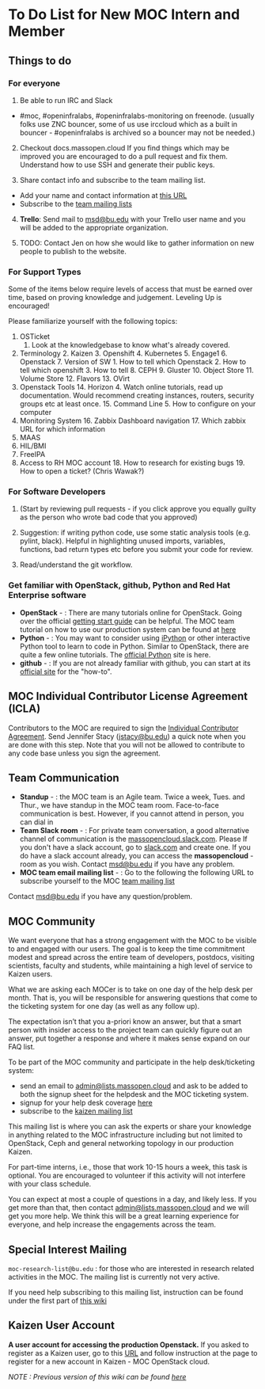# To Do List for New MOC Intern and Member

## Things to do

### For everyone

1. Be able to run IRC and Slack
  - #moc, #openinfralabs, #openinfralabs-monitoring on freenode.
  (usually folks use ZNC bouncer, some of us use irccloud which as a built in bouncer - #openinfralabs is archived so a bouncer may not be needed.)

2. Checkout docs.massopen.cloud
  If you find things which may be improved you are encouraged to do a pull request and fix them.
  Understand how to use SSH and generate their public keys.

3. Share contact info and subscribe to the team mailing list.
 -  Add your name and contact information at [this URL](../contacts/People.html)
 -  Subscribe to the [team mailing lists](https://lists.massopen.cloud)

4. **Trello**: Send mail to msd@bu.edu with your Trello user name and you will be added to the appropriate organization.

5. TODO: Contact Jen on how she would like to gather information on new people to publish to the website.

### For Support Types

Some of the items below require levels of access that must be earned over time, based on proving knowledge and judgement.  Leveling Up is encouraged!

Please familiarize yourself with the following topics:

1. OSTicket
    1. Look at the knowledgebase to know what's already covered.
2. Terminology
    2. Kaizen
    3. Openshift
    4. Kubernetes
    5. Engage1
    6. Openstack
    7. Version of SW
        1. How to tell which Openstack
        2. How to tell which openshift
        3. How to tell
    8. CEPH
    9. Gluster
    10. Object Store
    11. Volume Store
    12. Flavors
    13. OVirt
3. Openstack Tools
    14. Horizon
        4. Watch online tutorials, read up documentation. Would recommend creating instances, routers, security groups etc at least once.
    15. Command Line
        5. How to configure on your computer
4. Monitoring System
    16. Zabbix Dashboard navigation
    17. Which zabbix URL for which information
5. MAAS
6. HIL/BMI
7. FreeIPA
8. Access to RH MOC account
    18. How to research for existing bugs
    19. How to open a ticket?  (Chris Wawak?)

### For Software Developers

1. (Start by reviewing pull requests - if you click approve you equally guilty as the person who wrote bad code that you approved)

2. Suggestion: if writing python code, use some static analysis tools (e.g. pylint, black). Helpful in highlighting unused imports, variables, functions, bad return types etc before you submit your code for review.

3. Read/understand the git workflow.


### Get familiar with OpenStack, github, Python and Red Hat Enterprise software
 -  **OpenStack** -  : There are many tutorials online for OpenStack.
  Going over the official 
  [getting start guide](http://docs.openstack.org/admin-guide-cloud/content/ch_getting-started-with-openstack.html) can be helpful.
  The MOC team tutorial on how to use our production system can be found at [here](https://correctlink.com)
 -  **Python** -  : You may want to consider using [iPython](http://ipython.org/) or other interactive Python tool to learn to code in Python.
  Similar to OpenStack, there are quite a few online tutorials. The [official Python](https://www.python.org/) site is here.
 -  **github** -  : If you are not already familiar with github, you can start at its [official site](https://github.com/) for the "how-to".

## MOC Individual Contributor License Agreement (ICLA)
Contributors to the MOC are required to sign the 
[Individual Contributor Agreement](https://massopen.cloud/blog/individual-contributor-license-agreement/).
Send Jennifer Stacy (jstacy@bu.edu) a quick note when you are done with this step.
Note that you will not be allowed to contribute to any code base unless you sign the agreement.

## Team Communication
 -  **Standup** -  : the MOC team is an Agile team. Twice a week, Tues. and Thur., we have standup in the MOC team room. Face-to-face communication is best. However, if you cannot attend in person, you can dial in
 -  **Team Slack room** -  : For private team conversation, a good alternative channel of communication is the [massopencloud.slack.com](https://massopencloud.slack.com/). Please
 If you don't have a slack account, go to [slack.com](https://slack.com) and create one.
 If you do have a slack account already, you can access the **massopencloud** -  room as you wish. Contact msd@bu.edu if you have any problem.
 -  **MOC team email mailing list** -  : Go to the following the following URL to subscribe yourself to the 
 MOC [team mailing list](https://mail.massopen.cloud/mailman/listinfo/team)

Contact msd@bu.edu if you have any question/problem.

## MOC Community

We want everyone that has a strong engagement with the MOC to be visible to and engaged with our users.
 The goal is to keep the time commitment modest and spread across the entire team of developers, postdocs, visiting scientists, faculty and students,
 while maintaining a high level of service to Kaizen users.   

What we are asking each MOCer is to take on one day of the help desk per month.
 That is, you will be responsible for answering questions that come to the ticketing system for one day (as well as any follow up). 

The expectation isn’t that you a-priori know an answer, but that a smart person with insider access to the project team can quickly figure out an answer,
 put together a response and where it makes sense expand on our FAQ list.

To be part of the MOC community and participate in the help desk/ticketing system:
 -  send an email to admin@lists.massopen.cloud and ask to be added to both the signup sheet for the helpdesk and the MOC ticketing system.
 -  signup for your help desk coverage [here](http://www.signupgenius.com/go/5080444aca622abff2-help)
 -  subscribe to the [kaizen mailing list](https://mail.massopen.cloud/mailman/listinfo/kaizen)

This mailing list is where you can ask the experts or share your knowledge in anything related to the MOC infrastructure
including but not limited to OpenStack, Ceph and general networking topology in our production Kaizen.

For part-time interns, i.e., those that work 10-15 hours a week, this task is optional.
 You are encouraged to volunteer if this activity will not interfere with your class schedule.

You can expect at most a couple of questions in a day, and likely less. 
 If you get more than that, then contact admin@lists.massopen.cloud and we will get you more help.
 We think this will be a great learning experience for everyone, and help increase the engagements across the team.

## Special Interest Mailing


`moc-research-list@bu.edu` : for those who are interested in research related activities in the MOC. 
The mailing list is currently not very active.

If you need help subscribing to this mailing list, instruction can be found under the first part of 
[this wiki](../archives-page/Outdated-To-do-list-for-New-MOC-Intern-Member.html)


## Kaizen User Account

**A user account for accessing the production Openstack.**
If you asked to register as a Kaizen user, go to this [URL](https://onboarding.massopen.cloud/signup/)
and follow instruction at the page to register for a new account in Kaizen - MOC OpenStack cloud.

*NOTE : Previous version of this wiki can be found [here](../archives-page/Outdated-To-do-list-for-New-MOC-Intern-Member.html)*

